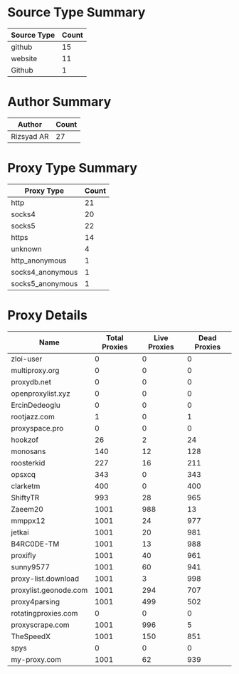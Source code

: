 # Source Type Summary

| Source Type | Count |
|-------------|-------|
| github | 15 |
| website | 11 |
| Github | 1 |


# Author Summary

| Author | Count |
|--------|-------|
| Rizsyad AR | 27 |


# Proxy Type Summary

| Proxy Type | Count |
|------------|-------|
| http | 21 |
| socks4 | 20 |
| socks5 | 22 |
| https | 14 |
| unknown | 4 |
| http_anonymous | 1 |
| socks4_anonymous | 1 |
| socks5_anonymous | 1 |


# Proxy Details

| Name | Total Proxies | Live Proxies | Dead Proxies |
|------|---------------|--------------|---------------|
| zloi-user | 0 | 0 | 0 |
| multiproxy.org | 0 | 0 | 0 |
| proxydb.net | 0 | 0 | 0 |
| openproxylist.xyz | 0 | 0 | 0 |
| ErcinDedeoglu | 0 | 0 | 0 |
| rootjazz.com | 1 | 0 | 1 |
| proxyspace.pro | 0 | 0 | 0 |
| hookzof | 26 | 2 | 24 |
| monosans | 140 | 12 | 128 |
| roosterkid | 227 | 16 | 211 |
| opsxcq | 343 | 0 | 343 |
| clarketm | 400 | 0 | 400 |
| ShiftyTR | 993 | 28 | 965 |
| Zaeem20 | 1001 | 988 | 13 |
| mmppx12 | 1001 | 24 | 977 |
| jetkai | 1001 | 20 | 981 |
| B4RC0DE-TM | 1001 | 13 | 988 |
| proxifly | 1001 | 40 | 961 |
| sunny9577 | 1001 | 60 | 941 |
| proxy-list.download | 1001 | 3 | 998 |
| proxylist.geonode.com | 1001 | 294 | 707 |
| proxy4parsing | 1001 | 499 | 502 |
| rotatingproxies.com | 0 | 0 | 0 |
| proxyscrape.com | 1001 | 996 | 5 |
| TheSpeedX | 1001 | 150 | 851 |
| spys | 0 | 0 | 0 |
| my-proxy.com | 1001 | 62 | 939 |
